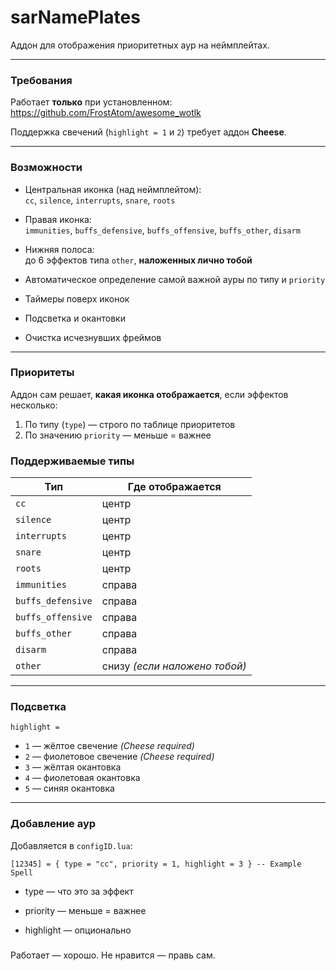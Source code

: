 # sarNamePlates

Аддон для отображения приоритетных аур на неймплейтах.

---

### Требования

Работает **только** при установленном:  
https://github.com/FrostAtom/awesome_wotlk

Поддержка свечений (`highlight = 1` и `2`) требует аддон **Cheese**.

---

### Возможности

- Центральная иконка (над неймплейтом):  
  `cc`, `silence`, `interrupts`, `snare`, `roots`

- Правая иконка:  
  `immunities`, `buffs_defensive`, `buffs_offensive`, `buffs_other`, `disarm`

- Нижняя полоса:  
  до 6 эффектов типа `other`, **наложенных лично тобой**

- Автоматическое определение самой важной ауры по типу и `priority`
- Таймеры поверх иконок
- Подсветка и окантовки
- Очистка исчезнувших фреймов

---

### Приоритеты

Аддон сам решает, **какая иконка отображается**, если эффектов несколько:

1. По типу (`type`) — строго по таблице приоритетов
2. По значению `priority` — меньше = важнее

### Поддерживаемые типы

| Тип               | Где отображается                        |
|-------------------|------------------------------------------|
| `cc`              | центр                                   |
| `silence`         | центр                                   |
| `interrupts`      | центр                                   |
| `snare`           | центр                                   |
| `roots`           | центр                                   |
| `immunities`      | справа                                  |
| `buffs_defensive` | справа                                  |
| `buffs_offensive` | справа                                  |
| `buffs_other`     | справа                                  |
| `disarm`          | справа                                  |
| `other`           | снизу *(если наложено тобой)*           |

---

### Подсветка

`highlight =`

- `1` — жёлтое свечение *(Cheese required)*
- `2` — фиолетовое свечение *(Cheese required)*
- `3` — жёлтая окантовка
- `4` — фиолетовая окантовка
- `5` — синяя окантовка

---

### Добавление аур

Добавляется в `configID.lua`:

`[12345] = { type = "cc", priority = 1, highlight = 3 } -- Example Spell`

- type — что это за эффект

- priority — меньше = важнее

- highlight — опционально

###
  Работает — хорошо. Не нравится — правь сам.

